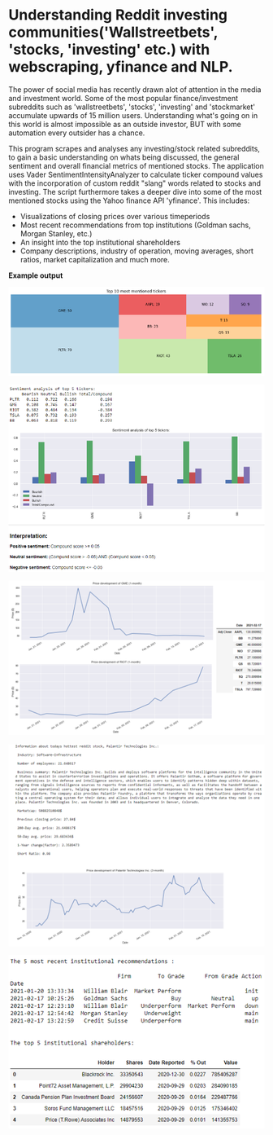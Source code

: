 # Understanding Reddit investing communities('Wallstreetbets', 'stocks, 'investing' etc.) with webscraping, yfinance and NLP.
The power of social media has recently drawn alot of attention in the media and investment world. Some of the most popular finance/investment subreddits such as 'wallstreetbets', 'stocks', 'investing' and 'stockmarket' accumulate upwards of 15 million users. Understanding what's going on in this world is almost impossible as an outside investor, BUT with some automation every outsider has a chance.


This program scrapes and analyses any investing/stock related subreddits, to gain a basic understanding on whats being discussed, the general sentiment and overall financial metrics of mentioned stocks.
The application uses Vader SentimentIntensityAnalyzer to calculate ticker compound values with the incorporation of custom reddit "slang" words related to stocks and investing.
The script furthermore takes a deeper dive into some of the most mentioned stocks using the Yahoo finance API 'yfinance'. This includes:
* Visualizations of closing prices over various timeperiods
* Most recent recommendations from top institutions (Goldman sachs, Morgan Stanley, etc.)
* An insight into the top institutional shareholders
* Company descriptions, industry of operation, moving averages, short ratios, market capitalization and much more.


**Example output**

![](wsb1.png)

![](wsb2.png)

![](wsb3.png)

![](wsb4.png)

![](wsb5.png)

